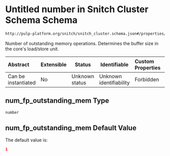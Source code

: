 # Untitled number in Snitch Cluster Schema Schema

```txt
http://pulp-platform.org/snitch/snitch_cluster.schema.json#/properties/hives/items/cores/items/properties/num_fp_outstanding_mem
```

Number of outstanding memory operations. Determines the buffer size in the core's load/store unit.


| Abstract            | Extensible | Status         | Identifiable            | Custom Properties | Additional Properties | Access Restrictions | Defined In                                                                        |
| :------------------ | ---------- | -------------- | ----------------------- | :---------------- | --------------------- | ------------------- | --------------------------------------------------------------------------------- |
| Can be instantiated | No         | Unknown status | Unknown identifiability | Forbidden         | Allowed               | none                | [snitch_cluster.schema.json\*](snitch_cluster.schema.json "open original schema") |

## num_fp_outstanding_mem Type

`number`

## num_fp_outstanding_mem Default Value

The default value is:

```json
1
```
